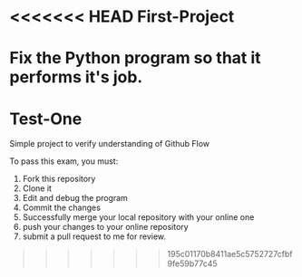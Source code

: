 <<<<<<< HEAD
First-Project
=============
Fix the Python program so that it performs it's job.
=======
Test-One
========

Simple project to verify understanding of Github Flow

To pass this exam, you must:
1. Fork this repository
2. Clone it
3. Edit and debug the program
4. Commit the changes
5. Successfully merge your local repository with your online one
6. push your changes to your online repository
7. submit a pull request to me for review.
>>>>>>> 195c01170b8411ae5c5752727cfbf9fe59b77c45
